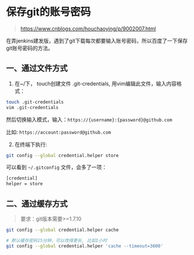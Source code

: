 # 保存git的账号密码
> https://www.cnblogs.com/houchaoying/p/9002007.html

在弄jenkins建发版，遇到了git下载每次都要输入账号密码，所以百度了一下保存git账号密码的方法。

## 一、通过文件方式

1. 在~/下， touch创建文件 .git-credentials, 用vim编辑此文件，输入内容格式：

```bash
touch .git-credentials
vim .git-credentials
```

然后切换输入模式，输入：`https://{username}:{password}@github.com `

比如: `https://account:password@github.com`

2. 在终端下执行: 

```bash
git config --global credential.helper store
```

可以看到 `~/.gitconfig` 文件，会多了一项：
```bash
[credential]
helper = store
```

## 二、通过缓存方式

> 要求：git版本需要>=1.7.10

```bash
git config --global credential.helper cache

# 默认缓存密码15分钟，可以改得更长, 比如1小时
git config --global credential.helper 'cache --timeout=3600'
```





